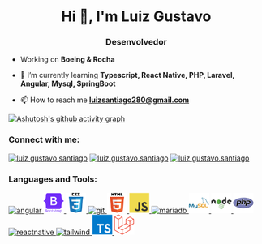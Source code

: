 <h1 align="center">Hi 👋, I'm Luiz Gustavo</h1>
<h3 align="center">Desenvolvedor</h3>

- Working on **Boeing & Rocha**

- 🌱 I’m currently learning **Typescript, React Native, PHP, Laravel, Angular, Mysql, SpringBoot**

- 📫 How to reach me **luizsantiago280@gmail.com**

 [![Ashutosh's github activity graph](https://github-readme-activity-graph.vercel.app/graph?username=LuizGustavoSantiagoo&bg_color=000000&color=529e4c&line=ffffff&point=228740&area=true&hide_border=true)](https://github.com/ashutosh00710/github-readme-activity-graph)

<h3 align="left">Connect with me:</h3>
<p align="left">
<a href="https://www.linkedin.com/in/luiz-gustavo-santiago-a04763263/" target="_blank"><img align="center" src="https://raw.githubusercontent.com/rahuldkjain/github-profile-readme-generator/master/src/images/icons/Social/linked-in-alt.svg" alt="luiz gustavo santiago" height="30" width="40" /></a>
<a href="https://instagram.com/luiz.gustavo.santiago" target="blank"><img align="center" src="https://raw.githubusercontent.com/rahuldkjain/github-profile-readme-generator/master/src/images/icons/Social/instagram.svg" alt="luiz.gustavo.santiago" height="30" width="40" /></a>
 <a href="https://www.hackerrank.com/profile/luizsantiago280" target="blank"><img align="center" src="https://static-00.iconduck.com/assets.00/hackerrank-icon-465x512-fgk9u5sh.png" alt="luiz.gustavo.santiago" height="40" width="40" /></a>
</p>

<h3 align="left">Languages and Tools:</h3>
<p align="left"> 
<a href="https://angular.io" target="_blank" rel="noreferrer" margin="0 10px"> <img src="https://angular.io/assets/images/logos/angular/angular.svg" alt="angular" width="40" height="40"/> </a> 
<a href="https://getbootstrap.com" target="_blank" rel="noreferrer" margin="0 10px"> <img src="https://raw.githubusercontent.com/devicons/devicon/master/icons/bootstrap/bootstrap-plain-wordmark.svg" alt="bootstrap" width="40" height="40"/> </a> 
<a href="https://www.w3schools.com/css/" target="_blank" rel="noreferrer" margin="0 10px"> <img src="https://raw.githubusercontent.com/devicons/devicon/master/icons/css3/css3-original-wordmark.svg" alt="css3" width="40" height="40"/> </a> 
<a href="https://git-scm.com/" target="_blank" rel="noreferrer" margin="0 10px"> <img src="https://www.vectorlogo.zone/logos/git-scm/git-scm-icon.svg" alt="git" width="40" height="40"/> </a> 
<a href="https://www.w3.org/html/" target="_blank" rel="noreferrer" margin="0 10px"> <img src="https://raw.githubusercontent.com/devicons/devicon/master/icons/html5/html5-original-wordmark.svg" alt="html5" width="40" height="40"/> </a> 
<a href="https://developer.mozilla.org/en-US/docs/Web/JavaScript" target="_blank" rel="noreferrer" margin="0 10px"> <img src="https://raw.githubusercontent.com/devicons/devicon/master/icons/javascript/javascript-original.svg" alt="javascript" width="40" height="40"/> </a> 
<a href="https://mariadb.org/" target="_blank" rel="noreferrer" margin="0 10px"> <img src="https://www.vectorlogo.zone/logos/mariadb/mariadb-icon.svg" alt="mariadb" width="40" height="40"/> </a> <a href="https://www.mysql.com/" target="_blank" rel="noreferrer" margin="0 10px"> <img src="https://raw.githubusercontent.com/devicons/devicon/master/icons/mysql/mysql-original-wordmark.svg" alt="mysql" width="40" height="40"/> </a>
<a href="https://nodejs.org" target="_blank" rel="noreferrer" margin="0 10px"> <img src="https://raw.githubusercontent.com/devicons/devicon/master/icons/nodejs/nodejs-original-wordmark.svg" alt="nodejs" width="40" height="40"/> </a> 
<a href="https://www.php.net" target="_blank" rel="noreferrer" margin="0 10px"> <img src="https://raw.githubusercontent.com/devicons/devicon/master/icons/php/php-original.svg" alt="php" width="40" height="40"/> </a>
<a href="https://reactnative.dev/" target="_blank" rel="noreferrer" margin="0 10px"> <img src="https://reactnative.dev/img/header_logo.svg" alt="reactnative" width="40" height="40"/> </a>
<a href="https://tailwindcss.com/" target="_blank" rel="noreferrer" margin="0 10px"> <img src="https://www.vectorlogo.zone/logos/tailwindcss/tailwindcss-icon.svg" alt="tailwind" width="40" height="40"/> </a> 
<a href="https://www.typescriptlang.org/" target="_blank" rel="noreferrer" margin="0 10px"> <img src="https://raw.githubusercontent.com/devicons/devicon/master/icons/typescript/typescript-original.svg" alt="typescript" width="40" height="40"/> </a>
 <a href="https://laravel.com/" target="_blank" rel="noreferrer" margin="0 10px"> <img src="https://raw.githubusercontent.com/devicons/devicon/master/icons/laravel/laravel-original.svg" alt="typescript" width="40" height="40"/> </a>
</p>
